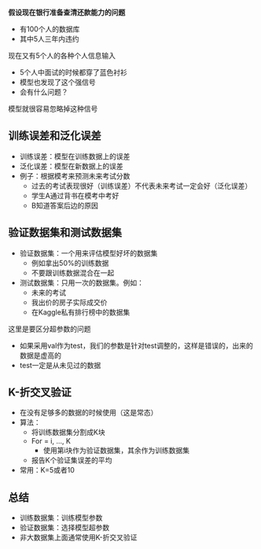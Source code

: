**假设现在银行准备查清还款能力的问题**
- 有100个人的数据库
- 其中5人三年内违约

现在又有5个人的各种个人信息输入
- 5个人中面试的时候都穿了蓝色衬衫
- 模型也发现了这个强信号
- 会有什么问题？

模型就很容易忽略掉这种信号

## 训练误差和泛化误差

- 训练误差：模型在训练数据上的误差
- 泛化误差：模型在新数据上的误差
- 例子：根据模考来预测未来考试分数
	- 过去的考试表现很好（训练误差）不代表未来考试一定会好（泛化误差）
	- 学生A通过背书在模考中考好
	- B知道答案后边的原因


## 验证数据集和测试数据集

- 验证数据集：一个用来评估模型好坏的数据集
	- 例如拿出50%的训练数据
	- 不要跟训练数据混合在一起
- 测试数据集：只用一次的数据集。例如：
	- 未来的考试
	- 我出价的房子实际成交价
	- 在Kaggle私有排行榜中的数据集

这里是要区分超参数的问题
- 如果采用val作为test，我们的参数是针对test调整的，这样是错误的，出来的数据是虚高的
- test一定是从未见过的数据

## K-折交叉验证

- 在没有足够多的数据的时候使用（这是常态）
- 算法：
	- 将训练数据集分割成K块
	- For = i, ..., K
		- 使用第i块作为验证数据集，其余作为训练数据集
	- 报告K个验证集误差的平均
- 常用：K=5或者10

## 总结

- 训练数据集：训练模型参数
- 验证数据集：选择模型超参数
- 非大数据集上面通常使用K-折交叉验证

